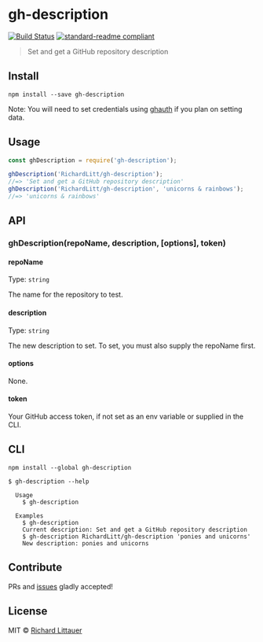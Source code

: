 # gh-description

[![Build Status](https://travis-ci.org/RichardLitt/gh-description.svg?branch=master)](https://travis-ci.org/RichardLitt/gh-description)
[![standard-readme compliant](https://img.shields.io/badge/standard--readme-OK-green.svg?style=flat-square)](https://github.com/RichardLitt/standard-readme)

> Set and get a GitHub repository description

## Install

```
npm install --save gh-description
```

Note: You will need to set credentials using [ghauth](https://github.com/rvagg/ghauth) if you plan on setting data.

## Usage

```js
const ghDescription = require('gh-description');

ghDescription('RichardLitt/gh-description');
//=> 'Set and get a GitHub repository description'
ghDescription('RichardLitt/gh-description', 'unicorns & rainbows');
//=> 'unicorns & rainbows'
```

## API

### ghDescription(repoName, description, [options], token)

#### repoName

Type: `string`

The name for the repository to test.

#### description

Type: `string`

The new description to set. To set, you must also supply the repoName first.

#### options

None.

#### token

Your GitHub access token, if not set as an env variable or supplied in the CLI.

## CLI

```
npm install --global gh-description
```

```
$ gh-description --help

  Usage
    $ gh-description

  Examples
    $ gh-description
    Current description: Set and get a GitHub repository description
    $ gh-description RichardLitt/gh-description 'ponies and unicorns'
    New description: ponies and unicorns
```

## Contribute

PRs and [issues](https://github.com/RichardLitt/gh-description/issues) gladly accepted!

## License

MIT © [Richard Littauer](http://burntfen.com)
